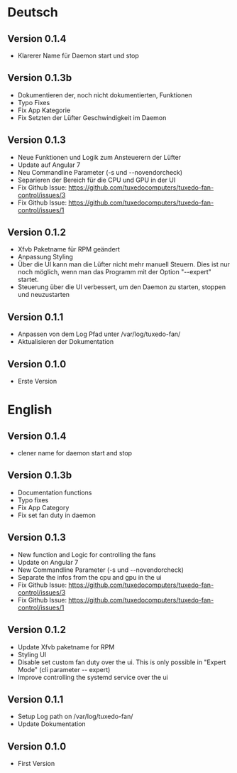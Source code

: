 # Deutsch

## Version 0.1.4
- Klarerer Name für Daemon start und stop

## Version 0.1.3b
- Dokumentieren der, noch nicht dokumentierten, Funktionen
- Typo Fixes
- Fix App Kategorie
- Fix Setzten der Lüfter Geschwindigkeit im Daemon

## Version 0.1.3
- Neue Funktionen und Logik zum Ansteuerern der Lüfter
- Update auf Angular 7
- Neu Commandline Parameter (-s und --novendorcheck)
- Separieren der Bereich für die CPU und GPU in der UI
- Fix Github Issue: https://github.com/tuxedocomputers/tuxedo-fan-control/issues/3
- Fix Github Issue: https://github.com/tuxedocomputers/tuxedo-fan-control/issues/1

## Version 0.1.2
- Xfvb Paketname für RPM geändert
- Anpassung Styling
- Über die UI kann man die Lüfter nicht mehr manuell Steuern. Dies ist nur noch möglich, wenn man das Programm mit der Option "--expert" startet.
- Steuerung über die UI verbessert, um den Daemon zu starten, stoppen und neuzustarten

## Version 0.1.1
- Anpassen von dem Log Pfad unter /var/log/tuxedo-fan/
- Aktualisieren der Dokumentation

## Version 0.1.0
- Erste Version

# English

## Version 0.1.4
- clener name for daemon start and stop

## Version 0.1.3b
- Documentation functions
- Typo fixes
- Fix App Category
- Fix set fan duty in daemon

## Version 0.1.3
- New function and Logic for controlling the fans
- Update on Angular 7
- New Commandline Parameter (-s und --novendorcheck)
- Separate the infos from the cpu and gpu in the ui 
- Fix Github Issue: https://github.com/tuxedocomputers/tuxedo-fan-control/issues/3
- Fix Github Issue: https://github.com/tuxedocomputers/tuxedo-fan-control/issues/1

## Version 0.1.2
- Update Xfvb paketname for RPM
- Styling UI
- Disable set custom fan duty over the ui. This is only possible in "Expert Mode" (cli parameter -- expert)
- Improve controlling the systemd service over the ui

## Version 0.1.1
- Setup Log path on /var/log/tuxedo-fan/
- Update Dokumentation

## Version 0.1.0
- First Version